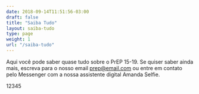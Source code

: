 ```yaml
---
date: 2018-09-14T11:51:56-03:00
draft: false
title: "Saiba Tudo"
layout: saiba-tudo
type: page
weight: 1
url: "/saiba-tudo"
---
```

Aqui você pode saber quase tudo sobre o PrEP 15-19. Se quiser saber ainda mais, escreva para o nosso email prep@email.com ou entre em contato pelo Messenger com a nossa assistente digital Amanda Selfie.

12345
